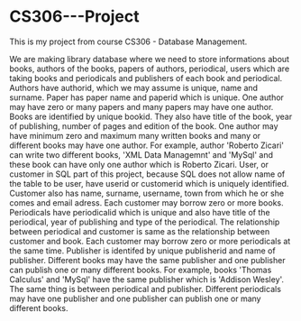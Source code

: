 # CS306---Project
This is my project from course CS306 - Database Management. 

We are making library database where we need to store informations about books, authors of the books, papers of authors, periodical, users which are taking books and periodicals and publishers of each book and periodical.
Authors have authorid, which we may assume is unique, name and surname. Paper has paper name and paperid which is unique. One author may have zero or many papers and many papers may have one author. 
Books are identified by unique bookid. They also have title of the book, year of publishing, number of pages and edition of the book. One author may have minimum zero and maximum many written books and many or different books may have one author. For example, author 'Roberto Zicari' can write two different books, 'XML Data Managemnt' and 'MySql' and these book can have only one author which is Roberto Zicari.
User, or customer in SQL part of this project, because SQL does not allow name of the table to be user, have userid or customerid which is uniquely identified. Customer also has name, surname, username, town from which he or she comes and email adress. Each customer may borrow zero or more books.
Periodicals have periodicalid which is unique and also have title of the periodical, year of publishing and type of the periodical. The relationship between periodical and customer is same as the relationship between customer and book. Each customer may borrow zero or more periodicals at the same time. 
Publisher is identifed by unique publisherid and name of publisher. Different books may have the same publisher and one publisher can publish one or many different books. For example, books 'Thomas Calculus' and 'MySql' have the same publisher which is 'Addison Wesley'.
The same thing is between periodical and publisher. Different periodicals may have one publisher and one publisher can publish one or many different books.

